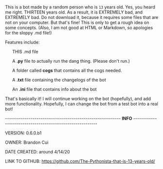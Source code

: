 This is a bot made by a random person who is `13` years old. Yes, you heard me right. THIRTEEN years old.
As a result, it is EXTREMELY bad, and EXTREMELY bad. Do not download it, because it requires
some files that are not on your computer. But that's fine! This is only to get a rough idea on some concepts.
(Also, I am not good at HTML or Markdown, so apologies for the sloppy .md file!)

<p>
    Features include:
        <ul>
        THIS .md file
    </ul>
    <ul>
        A <strong>.py</strong> file to actually run the dang thing. (Please don't run.)
    </ul>
    <ul>
    A folder called <strong>cogs</strong> that contains all the cogs needed.
    </ul>
    <ul>
        A <strong>.txt</strong> file containing the changelogs of the bot
    </ul>
    <ul>
        An <strong>.ini</strong> file that contains info about the bot
    </ul>
That's basically it! I will continue working on the bot (hopefully), and add more functionality.
Hopefully, I can change the bot from a test bot into a real bot!
<p>
-----------------------------------------------------------
<strong>INFO</strong>
-----------------------------------------------------------</p>
VERSION: 0.6.0.b1
<p>

OWNER: Brandon Cui
</p>
<p>
DATE CREATED: around 4/14/20
</p>
<p>
LINK TO GITHUB: <a href="https://github.com/The-Pythonista-that-is-12-years-old/">https://github.com/The-Pythonista-that-is-13-years-old/</a>
</p>
